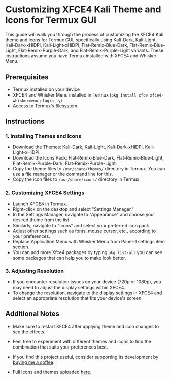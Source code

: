 # Customizing XFCE4 Kali Theme and Icons for Termux GUI

This guide will walk you through the process of customizing the XFCE4 Kali theme and icons for Termux GUI, specifically using Kali-Dark, Kali-Light, Kali-Dark-xHiDPI, Kali-Light-xHiDPI, Flat-Remix-Blue-Dark, Flat-Remix-Blue-Light, Flat-Remix-Purple-Dark, and Flat-Remix-Purple-Light variants. These instructions assume you have Termux installed with XFCE4 and Whisker Menu.

## Prerequisites

- Termux installed on your device
- XFCE4 and Whisker Menu installed in Termux (`pkg install xfce xfce4-whiskermenu-plugin -y`)
- Access to Termux's filesystem

## Instructions

### 1. Installing Themes and Icons

- Download the Themes: Kali-Dark, Kali-Light, Kali-Dark-xHiDPI, Kali-Light-xHiDPI.
- Download the Icons Pack: Flat-Remix-Blue-Dark, Flat-Remix-Blue-Light, Flat-Remix-Purple-Dark, Flat-Remix-Purple-Light.
- Copy the theme files to `/usr/share/themes/` directory in Termux. You can use a file manager or the command line for this.
- Copy the icon files to `/usr/share/icons/` directory in Termux.

### 2. Customizing XFCE4 Settings

- Launch XFCE4 in Termux.
- Right-click on the desktop and select "Settings Manager."
- In the Settings Manager, navigate to "Appearance" and choose your desired theme from the list.
- Similarly, navigate to "Icons" and select your preferred icon pack.
- Adjust other settings such as fonts, mouse cursor, etc., according to your preferences.
- Replace Application Menu with Whisker Menu from Panel-1 settings item section.
- You can add more Xfce4 packages by typing `pkg list-all` you can see some packages that can help you to make look better.

### 3. Adjusting Resolution

- If you encounter resolution issues on your device (720p or 1080p), you may need to adjust the display settings within XFCE4.
- To change the resolution, navigate to the display settings in XFCE4 and select an appropriate resolution that fits your device's screen.

## Additional Notes

- Make sure to restart XFCE4 after applying theme and icon changes to see the effects.
- Feel free to experiment with different themes and icons to find the combination that suits your preferences best.

- If you find this project useful, consider supporting its development by [buying me a coffee](http://www.buymeacoffee.com/oathanrex).
- Full Icons and themes uploaded [here](https://www.pling.com/p/2147305/).
